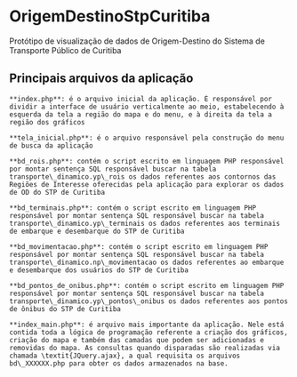 # OrigemDestinoStpCuritiba
Protótipo de visualização de dados de Origem-Destino do Sistema de Transporte Público de Curitiba


## Principais arquivos da aplicação

	**index.php**: é o arquivo inicial da aplicação. É responsável por dividir a interface de usuário verticalmente ao meio, estabelecendo à esquerda da tela a região do mapa e do menu, e à direita da tela a região dos gráficos
	
	**tela_inicial.php**: é o arquivo responsável pela construção do menu de busca da aplicação
	
	**bd_rois.php**: contém o script escrito em linguagem PHP responsável por montar sentença SQL responsável buscar na tabela transporte\_dinamico.yp\_rois os dados referentes aos contornos das Regiões de Interesse oferecidas pela aplicação para explorar os dados de OD do STP de Curitiba
	
	**bd_terminais.php**: contém o script escrito em linguagem PHP responsável por montar sentença SQL responsável buscar na tabela transporte\_dinamico.yp\_terminais os dados referentes aos terminais de embarque e desembarque do STP de Curitiba
	
	**bd_movimentacao.php**: contém o script escrito em linguagem PHP responsável por montar sentença SQL responsável buscar na tabela transporte\_dinamico.np\_movimentacao os dados referentes ao embarque e desembarque dos usuários do STP de Curitiba
	
	**bd_pontos_de_onibus.php**: contém o script escrito em linguagem PHP responsável por montar sentença SQL responsável buscar na tabela transporte\_dinamico.yp\_pontos\_onibus os dados referentes aos pontos de ônibus do STP de Curitiba
	
	**index_main.php**: é arquivo mais importante da aplicação. Nele está contida toda a lógica de programação referente a criação dos gráficos, criação do mapa e também das camadas que podem ser adicionadas e removidas do mapa. As consultas quando disparadas são realizadas via chamada \textit{JQuery.ajax}, a qual requisita os arquivos bd\_XXXXXX.php para obter os dados armazenados na base.
